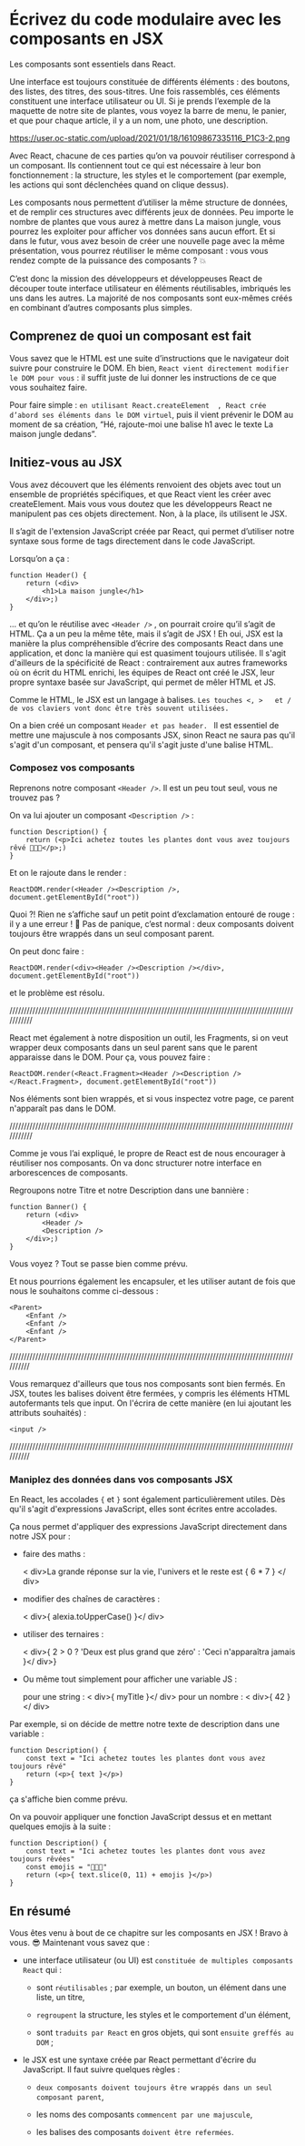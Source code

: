 # Écrivez du code modulaire avec les composants en JSX

Les composants sont essentiels dans React.

Une interface est toujours constituée de différents éléments : 
des boutons, des listes, des titres, des sous-titres. 
Une fois rassemblés, ces éléments constituent une interface utilisateur ou UI. 
Si je prends l’exemple de la maquette de notre site de plantes, 
vous voyez la barre de menu, le panier, et que pour chaque article, 
il y a un nom, une photo, une description.

https://user.oc-static.com/upload/2021/01/18/16109867335116_P1C3-2.png

Avec React, chacune de ces parties qu’on va pouvoir réutiliser correspond à un composant. 
Ils contiennent tout ce qui est nécessaire à leur bon fonctionnement : 
la structure, les styles et le comportement (par exemple, les actions qui sont déclenchées quand on clique dessus).

Les composants nous permettent d’utiliser la même structure de données, et de remplir ces structures avec différents jeux de données. 
Peu importe le nombre de plantes que vous aurez à mettre dans La maison jungle, 
vous pourrez les exploiter pour afficher vos données sans aucun effort. 
Et si dans le futur, vous avez besoin de créer une nouvelle page avec la même présentation, vous pourrez réutiliser le même composant : 
vous vous rendez compte de la puissance des composants ? 💥

C’est donc la mission des développeurs et développeuses React de découper toute interface utilisateur en éléments réutilisables, imbriqués les uns dans les autres. 
La majorité de nos composants sont eux-mêmes créés en combinant d’autres composants plus simples.

## Comprenez de quoi un composant est fait

Vous savez que le HTML est une suite d’instructions que le navigateur doit suivre pour construire le DOM. 
Eh bien, `React vient directement modifier le DOM pour vous` : 
il suffit juste de lui donner les instructions de ce que vous souhaitez faire.

Pour faire simple : `en utilisant React.createElement  , React crée d’abord ses éléments dans le DOM virtuel`, 
puis il vient prévenir le DOM au moment de sa création, “Hé, rajoute-moi une balise h1 avec le texte La maison jungle   dedans”.


## Initiez-vous au JSX

Vous avez découvert que les éléments renvoient des objets avec tout un ensemble de propriétés spécifiques, 
et que React vient les créer avec createElement. 
Mais vous vous doutez que les développeurs React ne manipulent pas ces objets directement.
Non, à la place, ils utilisent le JSX.

Il s’agit de l'extension JavaScript créée par React, 
qui permet d’utiliser notre syntaxe sous forme de tags directement dans le code JavaScript.

Lorsqu’on a ça :

    function Header() {
        return (<div>
            <h1>La maison jungle</h1>
        </div>;)
    }


... et qu’on le réutilise avec `<Header />`  , on pourrait croire qu’il s’agit de HTML. 
Ça a un peu la même tête, mais il s’agit de JSX ! 
Eh oui, JSX est la manière la plus compréhensible d’écrire des composants React dans une application, 
et donc la manière qui est quasiment toujours utilisée. 
Il s'agit d'ailleurs de la spécificité de React : contrairement aux autres frameworks où on écrit du HTML enrichi, 
les équipes de React ont créé le JSX, leur propre syntaxe basée sur JavaScript, qui permet de mêler HTML et JS.

Comme le HTML, le JSX est un langage à balises. `Les touches <, >   et /  de vos claviers vont donc être très souvent utilisées.`


On a bien créé un composant `Header et pas header. `
Il est essentiel de mettre une majuscule à nos composants JSX, 
sinon React ne saura pas qu'il s'agit d'un composant, 
et pensera qu'il s'agit juste d'une balise HTML.

### Composez vos composants

Reprenons notre composant  `<Header />`. Il est un peu tout seul, vous ne trouvez pas ?

On va lui ajouter un composant  `<Description />` :

    function Description() {
        return (<p>Ici achetez toutes les plantes dont vous avez toujours rêvé 🌵🌱🎍</p>;)
    }

Et on le rajoute dans le render :

    ReactDOM.render(<Header /><Description />, document.getElementById("root"))

Quoi ?! Rien ne s’affiche sauf un petit point d’exclamation entouré de rouge : il y a une erreur ! 😤
Pas de panique, c’est normal : deux composants doivent toujours être wrappés dans un seul composant parent.

On peut donc faire :

    ReactDOM.render(<div><Header /><Description /></div>, document.getElementById("root"))

et le problème est résolu.

///////////////////////////////////////////////////////////////////////////////////////////////////////////

React met également à notre disposition un outil, les Fragments, 
si on veut wrapper deux composants dans un seul parent sans que le parent apparaisse dans le DOM. 
Pour ça, vous pouvez faire :

    ReactDOM.render(<React.Fragment><Header /><Description /></React.Fragment>, document.getElementById("root"))

Nos éléments sont bien wrappés, et si vous inspectez votre page, ce parent n'apparaît pas dans le DOM.

///////////////////////////////////////////////////////////////////////////////////////////////////////////

Comme je vous l’ai expliqué, le propre de React est de nous encourager à réutiliser nos composants. 
On va donc structurer notre interface en arborescences de composants.

Regroupons notre Titre et notre Description dans une bannière :

    function Banner() {
        return (<div>
            <Header />
            <Description />
        </div>;)
    }

Vous voyez ? Tout se passe bien comme prévu.

Et nous pourrions également les encapsuler, et les utiliser autant de fois que nous le souhaitons comme ci-dessous :

    <Parent>
        <Enfant />
        <Enfant />
        <Enfant />
    </Parent>

//////////////////////////////////////////////////////////////////////////////////////////////////////////

Vous remarquez d'ailleurs que tous nos composants sont bien fermés. 
En JSX, toutes les balises doivent être fermées, 
y compris les éléments HTML autofermants tels que input. On l'écrira de cette manière 
(en lui ajoutant les attributs souhaités) :

    <input />

//////////////////////////////////////////////////////////////////////////////////////////////////////////

### Maniplez des données dans vos composants JSX

En React, les accolades `{`  et `}` sont également particulièrement utiles. 
Dès qu'il s'agit d'expressions JavaScript, elles sont écrites entre accolades.

Ça nous permet d'appliquer des expressions JavaScript directement dans notre JSX pour : 

- faire des maths :

    < div>La grande réponse sur la vie, l'univers et le reste est { 6 * 7 } </ div>

- modifier des chaînes de caractères :

    < div>{ alexia.toUpperCase() }</ div>

- utiliser des ternaires :

    < div>{ 2 > 0 ? 'Deux est plus grand que zéro' : 'Ceci n'apparaîtra jamais }</ div>}

- Ou même tout simplement pour afficher une variable JS :

    pour une string :  < div>{ myTitle }</ div>
    pour un nombre :  < div>{ 42 }</ div>

Par exemple, si on décide de mettre notre texte de description dans une variable :

    function Description() {
        const text = "Ici achetez toutes les plantes dont vous avez toujours rêvé"
        return (<p>{ text }</p>)
    }

ça s'affiche bien comme prévu.

On va pouvoir appliquer une fonction JavaScript dessus et en mettant quelques emojis à la suite   :

    function Description() {
        const text = "Ici achetez toutes les plantes dont vous avez toujours rêvées"
        const emojis = "🤑🤑🤑"
        return (<p>{ text.slice(0, 11) + emojis }</p>)
    }

## En résumé

Vous êtes venu à bout de ce chapitre sur les composants en JSX ! Bravo à vous. 😎 Maintenant vous savez que :

- une interface utilisateur (ou UI) est `constituée de multiples composants React` qui :

    - sont `réutilisables` ; par exemple, un bouton, un élément dans une liste, un titre,

    - `regroupent` la structure, les styles et le comportement d'un élément,

    - sont `traduits par React` en gros objets, qui sont `ensuite greffés au DOM` ;

- le JSX est une syntaxe créée par React permettant d'écrire du JavaScript. Il faut suivre quelques règles : 

    - `deux composants doivent toujours être wrappés dans un seul composant parent`,

    - les noms des composants `commencent par une majuscule`,

    - les balises des composants `doivent être refermées`.